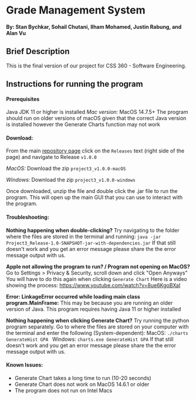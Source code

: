 # Grade Management System 
#### By: Stan Bychkar, Sohail Chutani, Ilham Mohamed, Justin Rabung, and Alan Vu

## Brief Description 
This is the final version of our project for CSS 360 - Software Engineering. 
## Instructions for running the program
#### Prerequisites 
Java JDK 11 or higher is installed
*Mac version:* MacOS 14.7.5+ The program should run on older versions of macOS given that the correct Java version is installed however the Generate Charts function may not work
#### Download: 
From the main [repository page](https://github.com/stasbychkar/GradeManagementSystem360) click on the ```Releases``` text (right side of the page) and navigate to Release ```v1.0.0```

*MacOS:* Download the zip ``` project3_v1.0.0-macOS ```

*Windows:* Download the zip ``` project3_v1.0.0-windows ```

Once downloaded, unzip the file and double click the .jar file to run the program. This will open up the main GUI that you can use to interact with the program. 

#### Troubleshooting:

**Nothing happening when double-clicking?** Try navigating to the folder where the files are stored in the terminal and running:
``` java -jar Project3_Release-1.0-SNAPSHOT-jar-with-dependencies.jar ```
If that still doesn't work and you get an error message please share the the error message output with us.

**Apple not allowing the program to run? / Program not opening on MacOS?** Go to Settings > Privacy & Security, scroll down and click "Open Anyways" You will have to do this again when clicking ```Generate Chart``` Here is a video showing the process: https://www.youtube.com/watch?v=8ue6KgoBXaI 

**Error: LinkageError occurred while loading main class program.MainFrame:** This may be because you are running an older version of Java. This program requires having Java 11 or higher installed

**Nothing happening when clicking Generate Chart?** Try running the python program separately. Go to where the files are stored on your computer with the terminal and enter the following (System-dependent):
MacOS: ```./charts GenerateHist GPA ```
Windows: ``` charts.exe GenerateHist GPA ```
If that still doesn't work and you get an error message please share the the error message output with us.

#### Known Issues:

* Generate Chart takes a long time to run (10-20 seconds)
* Generate Chart does not work on MacOS 14.6.1 or older
* The program does not run on Intel Macs

